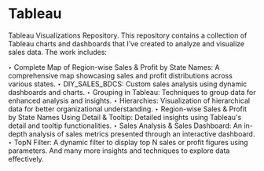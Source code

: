 # Tableau
Tableau Visualizations Repository. This repository contains a collection of Tableau charts and dashboards that I’ve created to analyze and visualize sales data. 
The work includes:

‣ Complete Map of Region-wise Sales & Profit by State Names: A comprehensive map showcasing sales and profit distributions across various states.
‣ DIY_SALES_BDCS: Custom sales analysis using dynamic dashboards and charts.
‣ Grouping in Tableau: Techniques to group data for enhanced analysis and insights.
‣ Hierarchies: Visualization of hierarchical data for better organizational understanding.
‣ Region-wise Sales & Profit by State Names Using Detail & Tooltip: Detailed insights using Tableau's detail and tooltip functionalities.
‣ Sales Analysis & Sales Dashboard: An in-depth analysis of sales metrics presented through an interactive dashboard.
‣ TopN Filter: A dynamic filter to display top N sales or profit figures using parameters.
And many more insights and techniques to explore data effectively.
